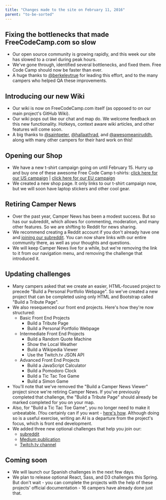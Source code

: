 ```yaml
---
title: "Changes made to the site on February 11, 2016"
parent: "to-be-sorted"
---
```


## Fixing the bottlenecks that made FreeCodeCamp.com so slow

*   Our open source community is growing rapidly, and this week our site has slowed to a crawl during peak hours.
*   We've gone through, identified several bottlenecks, and fixed them. Free Code Camp should now be faster than ever.
*   A huge thanks to [@berkeleytrue](https://gitter.im/berkeleytrue) for leading this effort, and to the many campers who helped QA these improvements.

## Introducing our new Wiki

*   Our wiki is now on FreeCodeCamp.com itself (as opposed to on our main project's GitHub Wiki).
*   Our wiki pops out like our chat and map do. We welcome feedback on this new functionality. Hotkeys, context aware wiki articles, and other features will come soon.
*   A big thanks to [@saintpeter](https://gitter.im/saintpeter), [@hallaathrad](https://gitter.im/hallaathrad), and [@awesomeaniruddh](https://gitter.im/awesomeaniruddh), along with many other campers for their hard work on this!

## Opening our Shop

*   We have a new t-shirt campaign going on until February 15\. Hurry up and buy one of these awesome Free Code Camp t-shirts: [click here for our US campaign](https://teespring.com/free-code-camp-feb) | [click here for our EU campaign](https://teespring.com/free-code-camp-t-shirt-eu-shop)
*   We created a new shop page. It only links to our t-shirt campaign now, but we will soon have laptop stickers and other cool gear.

## Retiring Camper News

*   Over the past year, Camper News has been a modest success. But so has our subreddit, which allows for commenting, moderation, and many other features. So we are shifting to Reddit for news sharing.
*   We recommend creating a Reddit account if you don't already have one and [joining our subreddit](https://www.reddit.com/r/freecodecamp). You can now share links with our entire community there, as well as your thoughts and questions.
*   We will keep Camper News live for a while, but we're removing the link to it from our navigation menu, and removing the challenge that introduced it.

## Updating challenges

*   Many campers asked that we create an easier, HTML-focused project to precede "Build a Personal Portfolio Webpage". So we've created a new project that can be completed using only HTML and Bootstrap called "Build a Tribute Page".
*   We also resequenced our front end projects. Here's how they're now structured:
    *   Basic Front End Projects
        *   Build a Tribute Page
        *   Build a Personal Portfolio Webpage
    *   Intermediate Front End Projects
        *   Build a Random Quote Machine
        *   Show the Local Weather
        *   Build a Wikipedia Viewer
        *   Use the Twitch.tv JSON API
    *   Advanced Front End Projects
        *   Build a JavaScript Calculator
        *   Build a Pomodoro Clock
        *   Build a Tic Tac Toe Game
        *   Build a Simon Game
*   You'll note that we've removed the "Build a Camper News Viewer" project since we're retiring Camper News. If you've previously completed that challenge, the "Build a Tribute Page" should already be marked completed for you on your map.
*   Also, for "Build a Tic Tac Toe Game", you no longer need to make it unbeatable. (You certainly can if you want - [here's how](http://neverstopbuilding.com/minimax). Although doing so is a useful exercise, writing an AI is a departure from the project's focus, which is front end development.
*   We added three new optional challenges that help you join our:
    *   [subreddit](https://reddit.com/r/freecodecamp)
    *   [Medium publication](https://medium.freecodecamp.com)
    *   [Twitch.tv channel](https://twitch.tv/freecodecamp)

## Coming soon

*   We will launch our Spanish challenges in the next few days.
*   We plan to release optional React, Sass, and D3 challenges this Spring. But don't wait - you can complete the projects with the help of these projects' official documentation - 16 campers have already done just that.
